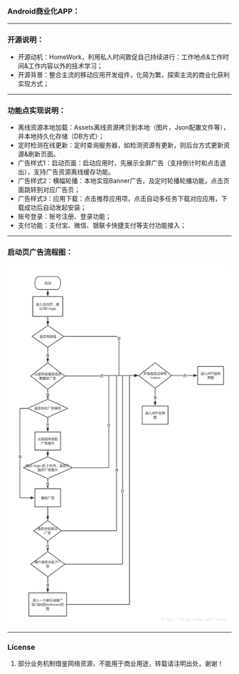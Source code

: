 ### Android商业化APP：

-------
### 开源说明：
- 开源动机：HomeWork，利用私人时间敦促自己持续进行：工作地点&工作时间&工作内容以外的技术学习；
- 开源背景：整合主流的移动应用开发组件，化简为繁，探索主流的商业化获利实现方式；


-------
### 功能点实现说明：
- 离线资源本地加载：Assets离线资源拷贝到本地（图片，Json配置文件等），并本地持久化存储（DB方式）；
- 定时检测在线更新：定时查询服务器，如检测资源有更新，则后台方式更新资源&刷新页面。
- 广告样式1：启动页面：启动应用时，先展示全屏广告（支持倒计时和点击退出），支持广告资源离线缓存功能。
- 广告样式2：横幅轮播：本地实现Banner广告，及定时轮播轮播功能，点击页面跳转到对应广告页；
- 广告样式3：应用下载：点击推荐应用项，点击自动多任务下载对应应用，下载成功后自动发起安装；
- 账号登录：账号注册、登录功能；
- 支付功能：支付宝、微信、银联卡快捷支付等支付功能接入；

-------
### 启动页广告流程图：
![](https://github.com/caobaokang419/CommercialApp/blob/master/images/startup_page_flow.png)

-------
### License
1. 部分业务机制借鉴网络资源，不能用于商业用途，转载请注明出处，谢谢！

